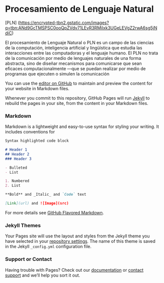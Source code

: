 # Procesamiento de Lenguaje Natural

[PLN] (https://encrypted-tbn2.gstatic.com/images?q=tbn:ANd9GcTMSPSC0ooQpZVdv71LEvR3RMilxk3UGeLEVgZ2rwA6sg5jNdiC)

El procesamiento de Lenguaje Natural o PLN es un campo de las ciencias de la computación, inteligencia artificial y lingüística que estudia las interacciones entre las computadoras y el lenguaje humano. El PLN no trata de la comunicación por medio de lenguajes naturales de una forma abstracta, sino de diseñar mecanismos para comunicarse que sean eficaces computacionalmente —que se puedan realizar por medio de programas que ejecuten o simulen la comunicación

You can use the [editor on GitHub](https://github.com/jpmartinez91/GP-2.2/edit/master/index.md) to maintain and preview the content for your website in Markdown files.

Whenever you commit to this repository, GitHub Pages will run [Jekyll](https://jekyllrb.com/) to rebuild the pages in your site, from the content in your Markdown files.

### Markdown

Markdown is a lightweight and easy-to-use syntax for styling your writing. It includes conventions for

```markdown
Syntax highlighted code block

# Header 1
## Header 2
### Header 3

- Bulleted
- List

1. Numbered
2. List

**Bold** and _Italic_ and `Code` text

[Link](url) and ![Image](src)
```

For more details see [GitHub Flavored Markdown](https://guides.github.com/features/mastering-markdown/).

### Jekyll Themes

Your Pages site will use the layout and styles from the Jekyll theme you have selected in your [repository settings](https://github.com/jpmartinez91/GP-2.2/settings). The name of this theme is saved in the Jekyll `_config.yml` configuration file.

### Support or Contact

Having trouble with Pages? Check out our [documentation](https://help.github.com/categories/github-pages-basics/) or [contact support](https://github.com/contact) and we’ll help you sort it out.
